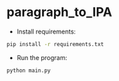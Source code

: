 # paragraph_to_IPA

- Install requirements:
```bash
pip install -r requirements.txt
```
- Run the program:
```bash
python main.py
```
